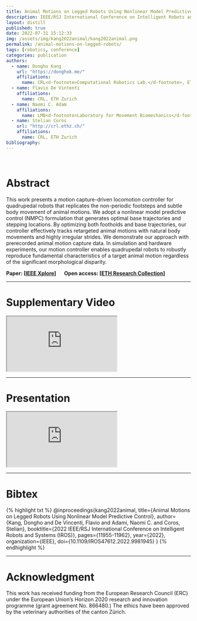 ```yaml
---
title: Animal Motions on Legged Robots Using Nonlinear Model Predictive Control
description: IEEE/RSJ International Conference on Intelligent Robots and Systems (IROS 2022)
layout: distill
published: true
date: 2022-07-31 15:12:33
img: /assets/img/kang2022animal/kang2022animal.png
permalink: /animal-motions-on-legged-robots/
tags: [robotics, conference]
categories: publication
authors:
  - name: Dongho Kang
    url: "https://donghok.me/"
    affiliations:
      name: CRL<d-footnote>Computational Robotics Lab.</d-footnote>, ETH Zurich
  - name: Flavio De Vintenti
    affiliations:
      name: CRL, ETH Zurich
  - name: Naomi C. Adam
    affiliations:
      name: LMB<d-footnote>Laboratory for Movement Biomechanics</d-footnote>, ETH Zurich
  - name: Stelian Coros
    url: "http://crl.ethz.ch/"
    affiliations:
      name: CRL, ETH Zurich
bibliography:
---
```


<div class="row">
  <div class="col-sm mt-3 mt-md-0">
      <img class="img-fluid" src="{{ '/assets/img/kang2022animal/kang2022animal.png' | relative_url }}" alt="" title="teaser"/>
  </div>
</div>

<br>

# Abstract

This work presents a motion capture-driven locomotion controller for quadrupedal robots that replicates the non-periodic footsteps and subtle body movement of animal motions. 
We adopt a nonlinear model predictive control (NMPC) formulation that generates optimal base trajectories and stepping locations. By optimizing both footholds and base trajectories, our controller effectively tracks retargeted animal motions with natural body movements and highly irregular strides. 
We demonstrate our approach with prerecorded animal motion capture data. In simulation and hardware experiments, our motion controller enables quadrupedal robots to robustly reproduce fundamental characteristics of a target animal motion regardless of the significant morphological disparity.

**Paper: [[IEEE Xplore](https://ieeexplore.ieee.org/document/9981945)]** &emsp; **Open access: [[ETH Research Collection](https://www.research-collection.ethz.ch/handle/20.500.11850/589749)]**

-----

# Supplementary Video

<div class="embed-responsive embed-responsive-16by9">
  <iframe class="embed-responsive-item" src="https://www.youtube.com/embed/TVV_GcNZ0Ts" allowfullscreen></iframe>
</div>

-----

# Presentation

<div class="embed-responsive embed-responsive-16by9">
  <iframe class="embed-responsive-item" src="https://www.youtube.com/embed/nv2VcuxtL4s" allowfullscreen></iframe>
</div>

-----

# Bibtex

{% highlight txt %}
@inproceedings{kang2022animal,
  title={Animal Motions on Legged Robots Using Nonlinear Model Predictive Control}, 
  author={Kang, Dongho and De Vincenti, Flavio and Adami, Naomi C. and Coros, Stelian},
  booktitle={2022 IEEE/RSJ International Conference on Intelligent Robots and Systems (IROS)}, 
  pages={11955-11962},
  year={2022},
  organization={IEEE},
  doi={10.1109/IROS47612.2022.9981945}
}
{% endhighlight %}

-----

# Acknowledgment

This work has received funding from the European Research Council (ERC) under the European Union’s Horizon 2020 research and innovation programme (grant agreement No. 866480.) The ethics have been approved by the veterinary authorities of the canton Z&uuml;rich.